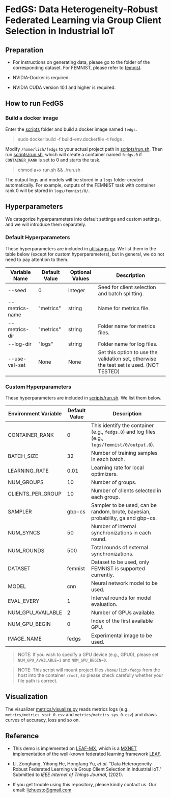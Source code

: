 # FedGS: Data Heterogeneity-Robust Federated Learning via Group Client Selection in Industrial IoT

## Preparation 

* For instructions on generating data, please go to the folder of the corresponding dataset. For FEMNIST, please refer to [femnist](https://github.com/Lizonghang/fedgs/tree/main/data/femnist).

* NVIDIA-Docker is required.

* NVIDIA CUDA version 10.1 and higher is required.

## How to run FedGS
### Build a docker image

Enter the [scripts](https://github.com/Lizonghang/fedgs/tree/main/scripts) folder and build a docker image named <code>fedgs</code>.
 
> sudo docker build -f build-env.dockerfile -t fedgs .

Modify <code>/home/lizh/fedgs</code> to your actual project path in [scripts/run.sh](https://github.com/Lizonghang/fedgs/blob/main/scripts/run.sh). Then run [scripts/run.sh](https://github.com/Lizonghang/fedgs/blob/main/scripts/run.sh), which will create a container named <code>fedgs.0</code> if <code>CONTAINER_RANK</code> is set to 0 and starts the task.

> chmod a+x run.sh && ./run.sh

The output logs and models will be stored in a <code>logs</code> folder created automatically. For example, outputs of the FEMNIST task with container rank 0 will be stored in <code>logs/femnist/0/</code>.

## Hyperparameters
We categorize hyperparameters into default settings and custom settings, and we will introduce them separately.

### Default Hyperparameters
These hyperparameters are included in [utils/args.py](https://github.com/Lizonghang/fedgs/blob/main/utils/args.py). We list them in the table below (except for custom hyperparameters), but in general, we do not need to pay attention to them.

| Variable Name | Default Value | Optional Values | Description |
|---|---|---|---|
| --seed | 0 | integer | Seed for client selection and batch splitting. |
| --metrics-name | "metrics" | string | Name for metrics file. |
| --metrics-dir | "metrics" | string | Folder name for metrics files. |
| --log-dir | "logs" | string | Folder name for log files. |
| --use-val-set | None | None | Set this option to use the validation set, otherwise the test set is used. (NOT TESTED) |

### Custom Hyperparameters
These hyperparameters are included in [scripts/run.sh](https://github.com/Lizonghang/fedgs/blob/main/scripts/run.sh). We list them below.

| Environment Variable | Default Value | Description |
|---|---|---|
| CONTAINER_RANK | 0 | This identify the container (e.g., <code>fedgs.0</code>) and log files (e.g., <code>logs/femnist/0/output.0</code>). |
| BATCH_SIZE | 32 | Number of training samples in each batch. |
| LEARNING_RATE | 0.01 | Learning rate for local optimizers. |
| NUM_GROUPS | 10 | Number of groups. |
| CLIENTS_PER_GROUP | 10 | Number of clients selected in each group. |
| SAMPLER | gbp-cs | Sampler to be used, can be random, brute, bayesian, probability, ga and gbp-cs. |
| NUM_SYNCS | 50 | Number of internal synchronizations in each round. |
| NUM_ROUNDS | 500 | Total rounds of external synchronizations. |
| DATASET | femnist | Dataset to be used, only FEMNIST is supported currently. |
| MODEL | cnn | Neural network model to be used. |
| EVAL_EVERY | 1 | Interval rounds for model evaluation. |
| NUM_GPU_AVAILABLE | 2 | Number of GPUs available. |
| NUM_GPU_BEGIN | 0 | Index of the first available GPU. |
| IMAGE_NAME | fedgs | Experimental image to be used. |

> NOTE: If you wish to specify a GPU device (e.g., GPU0), please set <code>NUM_GPU_AVAILABLE=1</code> and <code>NUM_GPU_BEGIN=0</code>.

> NOTE: This script will mount project files <code>/home/lizh/fedgs</code> from the host into the container <code>/root</code>, so please check carefully whether your file path is correct.

## Visualization

The visualizer [metrics/visualize.py](https://github.com/Lizonghang/fedgs/blob/main/metrics/visualize.py) reads metrics 
logs (e.g., <code>metrics/metrics_stat_0.csv</code> and <code>metrics/metrics_sys_0.csv</code>) and draws curves of accuracy, loss and so on. 

## Reference

* This demo is implemented on [LEAF-MX](https://github.com/Lizonghang/leaf-mx), which is a [MXNET](https://github.com/apache/incubator-mxnet) implementation of the well-known federated learning framework [LEAF](https://github.com/TalwalkarLab/leaf).

* Li, Zonghang, Yihong He, Hongfang Yu, *et al.* "Data Heterogeneity-Robust Federated Learning via Group Client Selection in Industrial IoT." Submitted to *IEEE Internet of Things Journal*, (2021).

* If you get trouble using this repository, please kindly contact us. Our email: lizhuestc@gmail.com